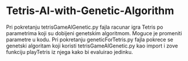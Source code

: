 # Tetris-AI-with-Genetic-Algorithm

Pri pokretanju tetrisGameAlGenetic.py fajla racunar igra Tetris po parametrima koji su dobijeni genetskim algoritmom. Moguce je promeniti parametre u kodu.
Pri pokretanju geneticForTetris.py fajla pokrece se genetski algoritam koji koristi tetrisGameAlGenetic.py kao import i zove funkciju playTetris iz njega kako bi evaluirao jedinku.
